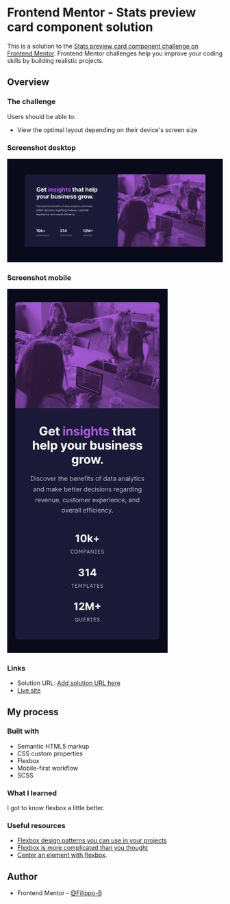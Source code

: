 # Frontend Mentor - Stats preview card component solution

This is a solution to the [Stats preview card component challenge on Frontend Mentor](https://www.frontendmentor.io/challenges/stats-preview-card-component-8JqbgoU62). Frontend Mentor challenges help you improve your coding skills by building realistic projects.

## Overview

### The challenge

Users should be able to:

- View the optimal layout depending on their device's screen size

### Screenshot desktop

![](images/screenshot-desktop.jpeg)

### Screenshot mobile

![](images/screenshot-mobile.jpeg)

### Links

- Solution URL: [Add solution URL here](https://your-solution-url.com)
- [Live site](https://filippo-b.github.io/stats-preview-card/)

## My process

### Built with

- Semantic HTML5 markup
- CSS custom properties
- Flexbox
- Mobile-first workflow
- SCSS

### What I learned

I got to know flexbox a little better.

### Useful resources

- [Flexbox design patterns you can use in your projects](https://www.youtube.com/watch?v=vQAvjof1oe4)
- [Flexbox is more complicated than you thought](https://www.youtube.com/watch?v=fm3dSg4cxRI)
- [Center an element with flexbox](https://www.w3schools.com/css/tryit.asp?filename=trycss3_align_flex).

## Author

- Frontend Mentor - [@Filippo-B](https://www.frontendmentor.io/profile/Filippo-B)

